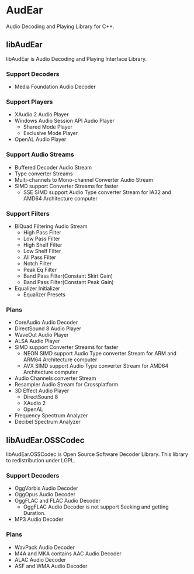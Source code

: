# AudEar
Audio Decoding and Playing Library for C++.

## libAudEar
libAudEar is Audio Decoding and Playing Interface Library.

### Support Decoders
* Media Foundation Audio Decoder

### Support Players
* XAudio 2 Audio Player
* Windows Audio Session API Audio Player
  * Shared Mode Player
  * Exclusive Mode Player
* OpenAL Audio Player

### Support Audio Streams
* Buffered Decoder Audio Stream
* Type converter Streams
* Multi-channels to Mono-channel Converter Audio Stream
* SIMD support Converter Streams for faster
  * SSE SIMD support Audio Type converter Stream for IA32 and AMD64 Architecture computer

### Support Filters
* BiQuad Filtering Audio Stream
  * High Pass Filter
  * Low Pass Filter
  * High Shelf Filter
  * Low Shelf Filter
  * All Pass Filter
  * Notch Filter
  * Peak Eq Filter
  * Band Pass Filter(Constant Skirt Gain)
  * Band Pass Filter(Constant Peak Gain)
* Equalizer Initializer
  * Equalizer Presets

### Plans
* CoreAudio Audio Decoder
* DirectSound 8 Audio Player
* WaveOut Audio Player
* ALSA Audio Player
* SIMD support Converter Streams for faster
  * NEON SIMD support Audio Type converter Stream for ARM and ARM64 Architecture computer
  * AVX SIMD support Audio Type converter Stream for AMD64 Architecture computer
* Audio Channels converter Stream
* Resampler Audio Stream for Crossplatform
* 3D Effect Audio Player
  * DirectSound 8
  * XAudio 2
  * OpenAL
* Frequency Spectrum Analyzer
* Decibel Spectrum Analyzer

## libAudEar.OSSCodec
libAudEar.OSSCodec is Open Source Software Decoder Library. This library to redistribution under LGPL.

### Support Decoders
* OggVorbis Audio Decoder
* OggOpus Audio Decoder
* OggFLAC and FLAC Audio Decoder
  * OggFLAC Audio Decoder is not support Seeking and getting Duration.
* MP3 Audio Decoder

### Plans
* WavPack Audio Decoder
* M4A and MKA contains AAC Audio Decoder
* ALAC Audio Decoder
* ASF and WMA Audio Decoder